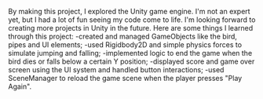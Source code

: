 By making this project, I explored the Unity game engine. I'm not an expert yet, but I had a lot of fun seeing my code come to life. I'm looking forward to creating more projects in Unity in the future.
Here are some things I learned through this project:
-created and managed GameObjects like the bird, pipes and UI elements;
-used Rigidbody2D and simple physics forces to simulate jumping and falling;
-implemented logic to end the game when the bird dies or falls below a certain Y position;
-displayed score and game over screen using the UI system and handled button interactions;
-used SceneManager to reload the game scene when the player presses "Play Again".
